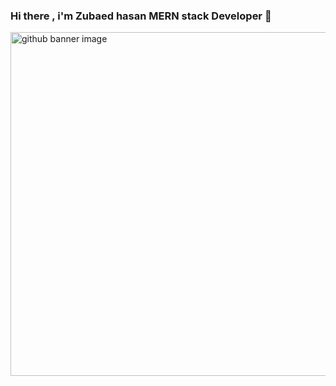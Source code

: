 ### Hi there , i'm Zubaed hasan MERN stack Developer 👋
<img  height="550" weight="1000"  src="https://i.ibb.co.com/pr1QQqsx/Black-and-Yellow-Web-Developer-Linked-In-Banner.png" alt="github banner image">
